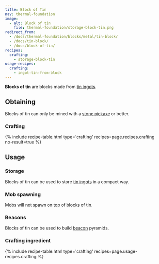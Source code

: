 ```yaml
---
title: Block of Tin
nav: thermal-foundation
image:
  - alt: Block of tin
    file: thermal-foundation/storage-block-tin.png
redirect_from:
  - /docs/thermal-foundation/blocks/metal/tin-block/
  - /docs/tin-block/
  - /docs/block-of-tin/
recipes:
  crafting:
    - storage-block-tin
usage-recipes:
  crafting:
    - ingot-tin-from-block
---
```


**Blocks of tin** are blocks made from [tin ingots](/docs/tin-ingot/).


Obtaining
---------

Blocks of tin can only be mined with a [stone
pickaxe](https://minecraft.gamepedia.com/Pickaxe) or better.

### Crafting
{% include recipe-table.html type='crafting' recipes=page.recipes.crafting no-result=true %}


Usage
-----

### Storage
Blocks of tin can be used to store [tin ingots](/docs/tin-ingot/) in a compact
way.

### Mob spawning
Mobs will not spawn on top of blocks of tin.

### Beacons
Blocks of tin can be used to build
[beacon](https://minecraft.gamepedia.com/Beacon) pyramids.

### Crafting ingredient
{% include recipe-table.html type='crafting' recipes=page.usage-recipes.crafting %}

